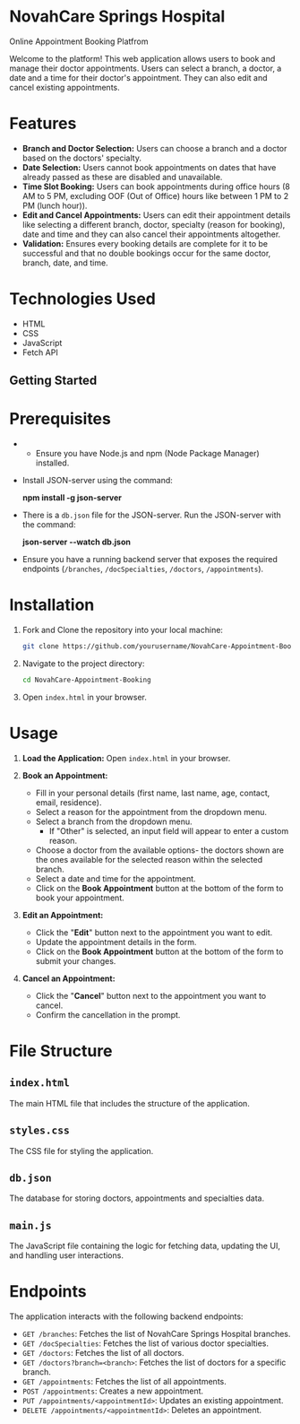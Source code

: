 # NovahCare Springs Hospital 

Online Appointment Booking Platfrom

Welcome to the platform! 
This web application allows users to book and manage their doctor appointments. 
Users can select a branch, a doctor, a date and a time for their doctor's appointment. 
They can also edit and cancel existing appointments.

# Features

- **Branch and Doctor Selection:** Users can choose a branch and a doctor based on the doctors' specialty.
- **Date Selection:** Users cannot book appointments on dates that have already passed as these are disabled and unavailable.
- **Time Slot Booking:** Users can book appointments during office hours (8 AM to 5 PM, excluding OOF (Out of Office) hours like between 1 PM to 2 PM (lunch hour)).
- **Edit and Cancel Appointments:** Users can edit their appointment details like selecting a different branch, doctor, specialty (reason for booking), date and time and they can also cancel their appointments altogether.
- **Validation:** Ensures every booking details are complete for it to be successful and that no double bookings occur for the same doctor, branch, date, and time.

# Technologies Used

- HTML
- CSS
- JavaScript
- Fetch API

## Getting Started

# Prerequisites

- - Ensure you have Node.js and npm (Node Package Manager) installed.
- Install JSON-server using the command:
    
    **npm install -g json-server**

- There is a `db.json` file for the JSON-server. Run the JSON-server with the command:
    
    **json-server --watch db.json**

- Ensure you have a running backend server that exposes the required endpoints (`/branches`, `/docSpecialties`, `/doctors`, `/appointments`).
# Installation

1. Fork and Clone the repository into your local machine:
    ```bash
    git clone https://github.com/yourusername/NovahCare-Appointment-Booking.git
    ```

2. Navigate to the project directory:
    ```bash
    cd NovahCare-Appointment-Booking
    ```

3. Open `index.html` in your browser.

# Usage

1. **Load the Application:**
   Open `index.html` in your browser.

2. **Book an Appointment:**
   - Fill in your personal details (first name, last name, age, contact, email, residence).
   - Select a reason for the appointment from the dropdown menu.
   - Select a branch from the dropdown menu.
     - If "Other" is selected, an input field will appear to enter a custom reason.
   - Choose a doctor from the available options- the doctors shown are the ones available for the selected reason within the selected branch.
   - Select a date and time for the appointment.
   - Click on the **Book Appointment** button at the bottom of the form to book your appointment.

3. **Edit an Appointment:**
   - Click the "**Edit**" button next to the appointment you want to edit.
   - Update the appointment details in the form.
   - Click on the **Book Appointment** button at the bottom of the form to submit your changes.

4. **Cancel an Appointment:**
   - Click the "**Cancel**" button next to the appointment you want to cancel.
   - Confirm the cancellation in the prompt.

# File Structure

## `index.html`
The main HTML file that includes the structure of the application.

## `styles.css`
The CSS file for styling the application.

## `db.json`
The database for storing doctors, appointments and specialties data.

## `main.js`
The JavaScript file containing the logic for fetching data, updating the UI, and handling user interactions.


# Endpoints

The application interacts with the following backend endpoints:

- `GET /branches`: Fetches the list of NovahCare Springs Hospital branches.
- `GET /docSpecialties`: Fetches the list of various doctor specialties.
- `GET /doctors`: Fetches the list of all doctors.
- `GET /doctors?branch=<branch>`: Fetches the list of doctors for a specific branch.
- `GET /appointments`: Fetches the list of all appointments.
- `POST /appointments`: Creates a new appointment.
- `PUT /appointments/<appointmentId>`: Updates an existing appointment.
- `DELETE /appointments/<appointmentId>`: Deletes an appointment.

